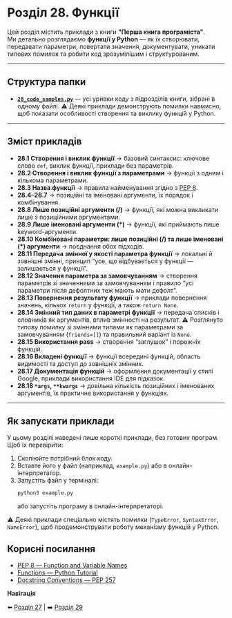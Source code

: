 # Розділ 28. Функції

Цей розділ містить приклади з книги **"Перша книга програміста"**.  
Ми детально розглядаємо **функції у Python** — як їх створювати, передавати параметри, повертати значення, документувати, уникати типових помилок та робити код зрозумілішим і структурованим.

---

## Структура папки

- [**`28_code_samples.py`**](./28_code_samples.py) — усі уривки коду з підрозділів книги, зібрані в одному файлі.
  ⚠️ Деякі приклади демонструють помилки навмисно, щоб показати особливості створення та виклику функцій у Python.

---

## Зміст прикладів

- **28.1 Створення і виклик функції** → базовий синтаксис: ключове слово `def`, виклик функції, приклади без параметрів.
- **28.2 Створення і виклик функції з параметрами** → функції з одним і кількома параметрами.
- **28.3 Назва функції** → правила найменування згідно з [PEP 8](https://peps.python.org/pep-0008/#function-and-variable-names).
- **28.4–28.7** → позиційні та іменовані аргументи, їх порядок і комбінування.  
- **28.8 Лише позиційні аргументи (/)** → функції, які можна викликати лише з позиційними аргументами.
- **28.9 Лише іменовані аргументи (*)** → функції, які приймають лише keyword-аргументи.
- **28.10 Комбіновані параметри: лише позиційні (/) та лише іменовані (*) аргументи** → поєднання обох підходів.
- **28.11 Передача змінної у якості параметра функції** → локальні й зовнішні змінні, принцип “усе, що відбувається у функції — залишається у функції”.
- **28.12 Значення параметра за замовчуванням** → створення параметрів зі значеннями за замовчуванням і правило “усі параметри після дефолтних теж мають мати дефолт”.
- **28.13 Повернення результату функції** → приклади повернення значень, кількох `return` у функції, а також `return None`.
- **28.14 Змінний тип даних в параметрі функції** → передача списків і словників як аргументів, вплив змінності на результат.
  ⚠️ Розглянуто типову помилку зі змінними типами як параметрами за замовчуванням (`friends=[]`) та правильний варіант із `None`.  
- **28.15 Використання pass** → створення “заглушок” і порожніх функцій.  
- **28.16 Вкладені функції** → функції всередині функцій, область видимості та доступ до зовнішніх змінних.
- **28.17 Документація функцій** → оформлення документації у стилі Google, приклади використання IDE для підказок.
- **28.18 `*args`, `**kwargs`** → довільна кількість позиційних і іменованих аргументів, їх практичне використання у функціях.

---

## Як запускати приклади

У цьому розділі наведені лише короткі приклади, без готових програм.  
Щоб їх перевірити:  

1. Скопіюйте потрібний блок коду.  
2. Вставте його у файл (наприклад, `example.py`) або в онлайн-інтерпретатор.  
3. Запустіть файл у терміналі:  
    ```bash
    python3 example.py
    ```
    або запустіть програму в онлайн-інтерпретаторі.

⚠️ Деякі приклади спеціально містять помилки (`TypeError`, `SyntaxError`, `NameError`), щоб продемонструвати роботу механізму функцій у Python.

## Корисні посилання

- [PEP 8 — Function and Variable Names](https://peps.python.org/pep-0008/#function-and-variable-names)
- [Functions — Python Tutorial](https://docs.python.org/3/tutorial/controlflow.html#defining-functions)
- [Docstring Conventions — PEP 257](https://peps.python.org/pep-0257/)

**Навігація**

⬅️ [Розділ 27](../../27/ua) | ➡️ [Розділ 29](../../29/ua)
